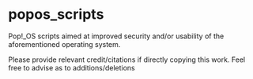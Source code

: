 # popos_scripts
Pop!_OS scripts aimed at improved security and/or usability of the aforementioned operating system.

Please provide relevant credit/citations if directly copying this work. 
Feel free to advise as to additions/deletions
